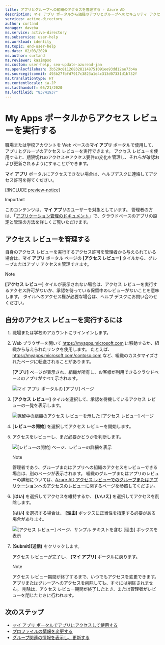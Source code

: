```yaml
---
title: アプリとグループへの組織のアクセスを管理する - Azure AD
description: マイ アプリ ポータルから組織のアプリとグループへのセキュリティ アクセスを管理するためにアクセス レビューを実行する方法について説明します。
services: active-directory
author: curtand
manager: daveba
ms.service: active-directory
ms.subservice: user-help
ms.workload: identity
ms.topic: end-user-help
ms.date: 02/03/2020
ms.author: curtand
ms.reviewer: kasimpso
ms.custom: user-help, seo-update-azuread-jan
ms.openlocfilehash: 3b529c8112683281148751091ee93dd12ae73b4a
ms.sourcegitcommit: 493b27fbfd7917c3823a1e4c313d07331d1b732f
ms.translationtype: HT
ms.contentlocale: ja-JP
ms.lasthandoff: 05/21/2020
ms.locfileid: "83741937"
---
```

# <a name="perform-an-access-review-from-the-my-apps-portal"></a>My Apps ポータルからアクセス レビューを実行する

職場または学校アカウントを Web ベースの**マイ アプリ** ポータルで使用して、アプリとグループのアクセス レビューを実行できます。 アクセス レビューを使用すると、期限切れのアクセスやアクセス要件の変化を管理し、それらが確認および更新されるようにすることができます。

**マイ アプリ** ポータルにアクセスできない場合は、ヘルプデスクに連絡してアクセス許可を得てください。

[!INCLUDE [preview-notice](../../../includes/active-directory-end-user-my-apps-portal.md)]

>[!Important]
>このコンテンツは、**マイ アプリ**のユーザーを対象としています。 管理者の方は、「[アプリケーション管理のドキュメント](https://docs.microsoft.com/azure/active-directory/manage-apps)」で、クラウドベースのアプリの設定と管理の方法を詳しくご覧いただけます。

## <a name="manage-access-reviews"></a>アクセス レビューを管理する

自身のアクセス レビューを実行するアクセス許可を管理者から与えられている場合は、**マイ アプリ** ポータル ページの **[アクセス レビュー]** タイルから、グループまたはアプリ アクセスを管理できます。

>[!Note]
>**[アクセス レビュー]** タイルが表示されない場合は、アクセス レビューを実行するアクセス許可がないか、承認を待っている保留中のレビューがないことを意味します。 タイルへのアクセス権が必要な場合は、ヘルプ デスクにお問い合わせください。

## <a name="to-perform-your-access-reviews"></a>自分のアクセス レビューを実行するには

1. 職場または学校のアカウントにサインインします。

2. Web ブラウザーを開いて https://myapps.microsoft.com に移動するか、組織から与えられたリンクを使用します。 たとえば、 https://myapps.microsoft.com/contoso.com など、組織のカスタマイズされたページに転送されることがあります。

    **[アプリ]** ページが表示され、組織が所有し、お客様が利用できるクラウドベースのアプリがすべて示されます。

    ![マイ アプリ ポータルの [アプリ] ページ](media/my-apps-portal/my-apps-portal-apps-page-access-review-tile.png)

3. **[アクセス レビュー]** タイルを選択して、承認を待機しているアクセス レビューの一覧を表示します。

    ![保留中の組織のアクセス レビューを示した [アクセス レビュー] ページ](media/my-apps-portal/my-apps-portal-access-reviews-page.png)

4. **[レビューの開始]** を選択してアクセス レビューを開始します。

5. アクセスをレビューし、まだ必要かどうかを判断します。

    ![[レビューの開始] ページ、レビューの詳細を表示](media/my-apps-portal/my-apps-portal-perform-access-reviews-page.png)

    >[!Note]
    >管理者であり、グループまたはアプリへの組織のアクセスをレビューできる場合は、別のページが表示されます。 組織のグループまたはアプリのレビューの詳細については、[Azure AD アクセス レビューでのグループまたはアプリケーションへのアクセスのレビュー](https://docs.microsoft.com/azure/active-directory/governance/perform-access-review)に関するページを参照してください。

6. **[はい]** を選択してアクセスを維持するか、 **[いいえ]** を選択してアクセスを削除します。

    **[はい]** を選択する場合は、 **[理由]** ボックスに正当性を指定する必要がある場合があります。

    ![[アクセス レビュー] ページ、サンプル テキストを含む [理由] ボックスを表示](media/my-apps-portal/my-apps-portal-perform-access-reviews-reason-box.png)

7. **[Submit]\(送信\)** をクリックします。

    アクセス レビューが完了し、 **[マイ アプリ]** ポータルに戻ります。

    >[!Note]
    >アクセス レビュー期間が終了するまで、いつでもアクセスを変更できます。 アプリまたはグループへのアクセスを削除しても、すぐには削除されません。 削除は、アクセス レビュー期間が終了したとき、または管理者がレビューを閉じたときに行われます。

## <a name="next-steps"></a>次のステップ

- [マイ アプリ ポータルでアプリにアクセスして使用する](my-apps-portal-end-user-access.md)
- [プロファイルの情報を変更する](my-apps-portal-end-user-update-profile.md)
- [グループ関連の情報を表示し、更新する](my-apps-portal-end-user-groups.md)
